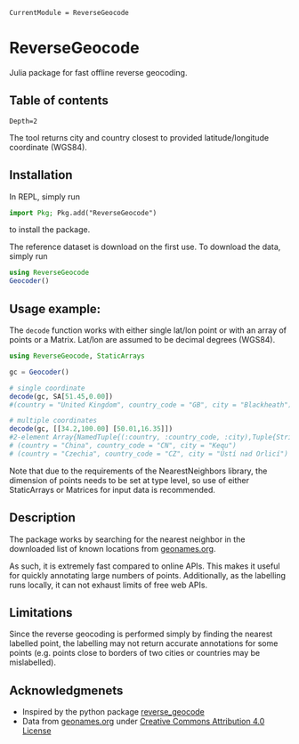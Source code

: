 ```@meta
CurrentModule = ReverseGeocode
```

# ReverseGeocode

Julia package for fast offline reverse geocoding. 

## Table of contents
```@contents
Depth=2
```

The tool returns city and country closest to provided latitude/longitude coordinate (WGS84).

## Installation
In REPL, simply run 
```julia
import Pkg; Pkg.add("ReverseGeocode")
```
to install the package. 

The reference dataset is download on the first use. To download the data, simply run
```julia
using ReverseGeocode
Geocoder()
```

## Usage example:
The `decode` function works with either single lat/lon point or with an array of points or a Matrix. Lat/lon are assumed to be decimal degrees (WGS84).
```julia
using ReverseGeocode, StaticArrays 

gc = Geocoder()

# single coordinate
decode(gc, SA[51.45,0.00])
#(country = "United Kingdom", country_code = "GB", city = "Blackheath")

# multiple coordinates
decode(gc, [[34.2,100.00] [50.01,16.35]])
#2-element Array{NamedTuple{(:country, :country_code, :city),Tuple{String,String,String}},1}:
# (country = "China", country_code = "CN", city = "Kequ")
# (country = "Czechia", country_code = "CZ", city = "Ústí nad Orlicí")
```
Note that due to the requirements of the NearestNeighbors library, the dimension of points needs to be set at type level, so use of either StaticArrays or Matrices for input data is recommended. 

## Description

The package works by searching for the nearest neighbor in the downloaded list of known locations from [geonames.org](http://download.geonames.org/export/dump). 

As such, it is extremely fast compared to online APIs. This makes it useful for quickly annotating large numbers of points. Additionally, as the labelling runs locally, it can not exhaust limits of free web APIs.

## Limitations

Since the reverse geocoding is performed simply by finding the nearest labelled point, the labelling may not return accurate annotations for some points (e.g. points close to borders of two cities or countries may be mislabelled). 

## Acknowledgmenets
 - Inspired by the python package [reverse_geocode](https://github.com/richardpenman/reverse_geocode)
 - Data from [geonames.org](http://download.geonames.org/export/dump) under [Creative Commons Attribution 4.0 License](https://creativecommons.org/licenses/by/4.0/)

